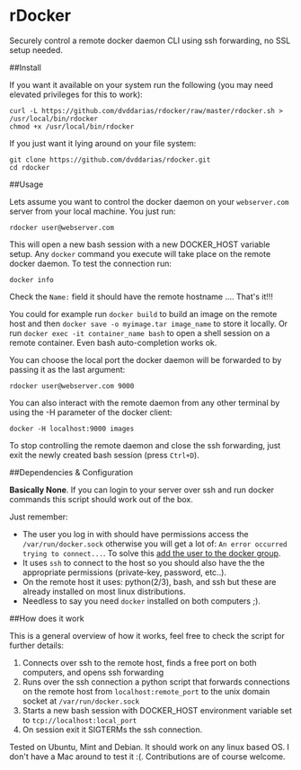 # rDocker

Securely control a remote docker daemon CLI using ssh forwarding, no SSL setup needed.

##Install

If you want it available on your system run the following (you may need elevated privileges for this to work):

    curl -L https://github.com/dvddarias/rdocker/raw/master/rdocker.sh > /usr/local/bin/rdocker
    chmod +x /usr/local/bin/rdocker

If you just want it lying around on your file system:

    git clone https://github.com/dvddarias/rdocker.git
    cd rdocker

##Usage

Lets assume you want to control the docker daemon on your `webserver.com` server from your local machine. You just run:

    rdocker user@webserver.com

This will open a new bash session with a new DOCKER_HOST variable setup. Any `docker` command you execute will take place on the remote docker daemon.
To test the connection run:

    docker info

Check the `Name:` field it should have the remote hostname .... That's it!!!

You could for example run `docker build` to build an image on the remote host and then `docker save -o myimage.tar image_name` to store it locally.
Or run `docker exec -it container_name bash` to open a shell session on a remote container. Even bash auto-completion works ok.

You can choose the local port the docker daemon will be forwarded to by passing it as the last argument:

    rdocker user@webserver.com 9000

You can also interact with the remote daemon from any other terminal by using the -H parameter of the docker client:

    docker -H localhost:9000 images

To stop controlling the remote daemon and close the ssh forwarding, just exit the newly created bash session (press `Ctrl+D`).

##Dependencies & Configuration

**Basically None**. If you can login to your server over ssh and run docker commands this script should work out of the box.

Just remember:
- The user you log in with should have permissions access the `/var/run/docker.sock` otherwise you will get a lot of: `An error occurred trying to connect...`. To solve this [add the user to the docker group](https://docs.docker.com/engine/installation/ubuntulinux/#create-a-docker-group).
- It uses `ssh` to connect to the host so you should also have the the appropriate permissions (private-key, password, etc..).
- On the remote host it uses: python(2/3), bash, and ssh but these are already installed on most linux distributions.
- Needless to say you need `docker` installed on both computers ;).

##How does it work

This is a general overview of how it works, feel free to check the script for further details:

 1. Connects over ssh to the remote host, finds a free port on both computers, and opens ssh forwarding
 2. Runs over the ssh connection a python script that forwards connections on the remote host from `localhost:remote_port` to the unix domain socket at `/var/run/docker.sock`
 3. Starts a new bash session with DOCKER_HOST environment variable set to `tcp://localhost:local_port`
 4. On session exit it SIGTERMs the ssh connection.

Tested on Ubuntu, Mint and Debian. It should work on any linux based OS. I don't have a Mac around to test it :(.
Contributions are of course welcome.




